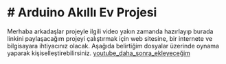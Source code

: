 <h1 color="blue"># Arduino Akıllı Ev Projesi </h1>

Merhaba arkadaşlar projeyle ilgili video yakın zamanda hazırlayıp burada linkini paylaşacağım projeyi çalıştırmak için web sitesine, bir internete ve bilgisayara ihtiyacınız olacak. Aşağıda belirtiğim dosyalar üzerinde oynama yaparak kişiselleştirebilirsiniz.
<a href="#Youtube">youtube_daha_sonra_ekleyeceğim</a>